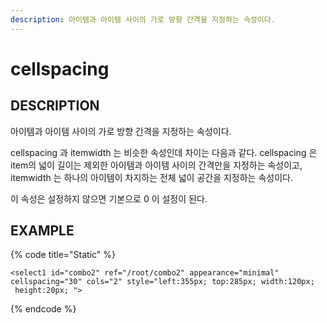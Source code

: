```yaml
---
description: 아이템과 아이템 사이의 가로 방향 간격을 지정하는 속성이다.
---
```


# cellspacing

## DESCRIPTION

아이템과 아이템 사이의 가로 방향 간격을 지정하는 속성이다. 

cellspacing 과 itemwidth 는 비슷한 속성인데 차이는 다음과 같다. cellspacing 은 item의 넓이 길이는 제외한 아이템과 아이템 사이의 간격만을 지정하는 속성이고, itemwidth 는 하나의 아이템이 차지하는 전체 넓이 공간을 지정하는 속성이다. 

이 속성은 설정하지 않으면 기본으로 0 이 설정이 된다.

## EXAMPLE

{% code title="Static" %}
```markup
<select1 id="combo2" ref="/root/combo2" appearance="minimal" 
cellspacing="30" cols="2" style="left:355px; top:285px; width:120px;
 height:20px; "> 
```
{% endcode %}

